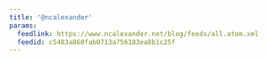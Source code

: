 ```yaml
---
title: '@ncalexander'
params:
  feedlink: https://www.ncalexander.net/blog/feeds/all.atom.xml
  feedid: c5483a860fab0713a756183ea8b1c25f
---
```

